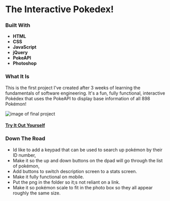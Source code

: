 # The Interactive Pokedex!

### Built With
- **HTML**
- **CSS**
- **JavaScript**
- **jQuery**
- **PokeAPI**
- **Photoshop**

### What It Is
This is the first project I've created after 3 weeks of learning the fundamentals of software engineering. It's a fun, fully functional, interactive Pokédex that uses the PokeAPI to display base information of all 898 Pokémon!

![image of final project](https://lh3.googleusercontent.com/mDzgBgT8dh5kCFwP16gUbrvrRF9byrp84GpHvt6NHHIWxSXtC_jyWNERPLEcxknzokcp6ylyNr3ckVdOn_S6LagLw3lxqBQZ280LG0-qPFuaRkCr19vhjdjpagr2j1PBvADvxUEh=w2400)

#### [Try It Out Yourself](https://interactive-pokedex.netlify.app/)

### Down The Road
- Id like to add a keypad that can be used to search up pokémon by their ID number,
- Make it so the up and down buttons on the dpad will go through the list of pokémon,
- Add buttons to switch description screen to a stats screen.
- Make it fully functional on mobile.
- Put the png in the folder so it;s not reliant on a link.
- Make it so pokémon scale to fit in the photo box so they all appear roughly the same size.
